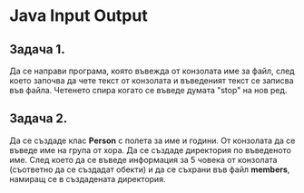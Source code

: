 # Java Input Output

## Задача 1.
Да се направи програма, която въвежда от конзолата име за файл, след което започва да
чете текст от конзолата и въведеният текст се записва във файла.
Четенето спира когато се въведе думата "stop" на нов ред.

## Задача 2.
Да се създаде клас **Person** с полета за име и години.
От конзолата да се въведе име на група от хора. Да се създаде директория по въведеното име.
След което да се въведе информация за 5 човека от конзолата (съответно да се създадат обекти)
и да се съхрани във файл **members**, намиращ се в създадената директория.

